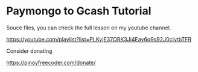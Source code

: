 # Paymongo to Gcash Tutorial

Souce files, you can check the full lesson on my youtube channel. 

https://youtube.com/playlist?list=PLKyjE37ORK3Ji4Eay6q9s92J0cIytbTFR

Consider donating

https://pinoyfreecoder.com/donate/
